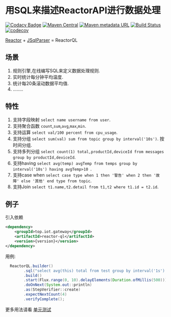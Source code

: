 # 用SQL来描述ReactorAPI进行数据处理

[![Codacy Badge](https://api.codacy.com/project/badge/Grade/9e72a110fc6744bcb183a630a827dba8)](https://app.codacy.com/gh/iot-gateway/reactor-ql?utm_source=github.com&utm_medium=referral&utm_content=iot-gateway/reactor-ql&utm_campaign=Badge_Grade_Settings)
[![Maven Central](https://img.shields.io/maven-central/v/org.iot-gateway/reactor-ql.svg)](http://search.maven.org/#search%7Cga%7C1%7Creactor-ql)
[![Maven metadata URL](https://img.shields.io/maven-metadata/v/https/oss.sonatype.org/content/repositories/snapshots/org/iot-gateway/reactor-ql/maven-metadata.xml.svg)](https://oss.sonatype.org/content/repositories/snapshots/org/iot-gateway/reactor-ql)
[![Build Status](https://travis-ci.com/iot-gateway/reactor-ql.svg?branch=master)](https://travis-ci.com/iot-gateway/reactor-ql)
[![codecov](https://codecov.io/gh/iot-gateway/reactor-ql/branch/master/graph/badge.svg)](https://codecov.io/gh/iot-gateway/reactor-ql)

[Reactor](https://github.com/reactor) + [JSqlParser](https://github.com/JSQLParser/JSqlParser) = ReactorQL

## 场景

1. 规则引擎,在线编写SQL来定义数据处理规则.
2. 实时统计每分钟平均温度.
3. 统计每20条滚动数据平均值.
4. ........

## 特性

1. 支持字段映射 `select name username from user`.
2. 支持聚合函数 `count`,`sum`,`avg`,`max`,`min`.
3. 支持运算 `select val/100 percent from cpu_usage`.
4. 支持分组 `select sum(val) sum from topic group by interval('10s')`. 按时间分组.
5. 支持多列分组 `select count(1) total,productId,deviceId from messages group by productId,deviceId`.
6. 支持having `select avg(temp) avgTemp from temps group by interval('10s') having avgTemp>10 `.
7. 支持case when `select case type when 1 then '警告' when 2 then '故障' else '其他' end type from topic`.
8. 支持Join `select t1.name,t2.detail from t1,t2 where t1.id = t2.id`.

## 例子

引入依赖
```xml
<dependency>
    <groupId>top.iot.gateway</groupId>
    <artifactId>reactor-ql</artifactId>
    <version>{version}</version>
</dependency>
```

用例:

```java
  ReactorQL.builder()
        .sql("select avg(this) total from test group by interval('1s') having total > 2") //按每秒分组,并计算流中数据平均值,如果平均值大于2则下游收到数据.
        .build()
        .start(Flux.range(0, 10).delayElements(Duration.ofMillis(500)))
        .doOnNext(System.out::println)
        .as(StepVerifier::create)
        .expectNextCount(4)
        .verifyComplete();
```

更多用法请看 [单元测试](https://github.com/iot-gateway/reactor-ql/blob/master/src/test/java/org/iot-gateway/reactor/ql/ReactorQLTest.java)